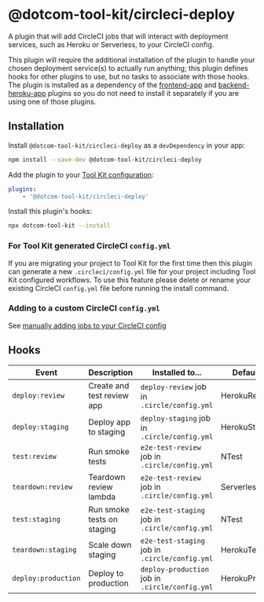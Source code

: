 # @dotcom-tool-kit/circleci-deploy

A plugin that will add CircleCI jobs that will interact with deployment services, such as Heroku or Serverless, to your CircleCI config.

This plugin will require the additional installation of the plugin to handle your chosen deployment service(s) to actually run anything; this plugin defines hooks for other plugins to use, but no tasks to associate with those hooks. The plugin is installed as a dependency of the [frontend-app](https://github.com/Financial-Times/dotcom-tool-kit/tree/main/plugins/frontend-app) and [backend-heroku-app](https://github.com/Financial-Times/dotcom-tool-kit/tree/main/plugins/backend-heroku-app) plugins so you do not need to install it separately if you are using one of those plugins.

## Installation

Install `@dotcom-tool-kit/circleci-deploy` as a `devDependency` in your app:

```sh
npm install --save-dev @dotcom-tool-kit/circleci-deploy
```

Add the plugin to your [Tool Kit configuration](https://github.com/financial-times/dotcom-tool-kit/blob/main/readme.md#configuring-tool-kit):

```yaml
plugins:
	- '@dotcom-tool-kit/circleci-deploy'
```

Install this plugin's hooks:

```sh
npx dotcom-tool-kit --install
```

### For Tool Kit generated CircleCI `config.yml`

If you are migrating your project to Tool Kit for the first time then this plugin can generate a new `.circleci/config.yml` file for your project including Tool Kit configured workflows. To use this feature please delete or rename your existing CircleCI `config.yml` file before running the install command.

### Adding to a custom CircleCI `config.yml`

See [manually adding jobs to your CircleCI config](https://github.com/Financial-Times/dotcom-tool-kit/tree/main/orb#manually)

## Hooks

| Event               | Description                | Installed to...                                 | Default Tasks      |
| ------------------- | -------------------------- | ----------------------------------------------- | ------------------ |
| `deploy:review`     | Create and test review app | `deploy-review` job in `.circle/config.yml`     | HerokuReview       |
| `deploy:staging`    | Deploy app to staging      | `deploy-staging` job in `.circle/config.yml`    | HerokuStaging      |
| `test:review`       | Run smoke tests            | `e2e-test-review` job in `.circle/config.yml`   | NTest              |
| `teardown:review`   | Teardown review lambda     | `e2e-test-review` job in `.circle/config.yml`   | ServerlessTeardown |
| `test:staging`      | Run smoke tests on staging | `e2e-test-staging` job in `.circle/config.yml`  | NTest              |
| `teardown:staging`  | Scale down staging         | `e2e-test-staging` job in `.circle/config.yml`  | HerokuTeardown     |
| `deploy:production` | Deploy to production       | `deploy-production` job in `.circle/config.yml` | HerokuProduction   |
